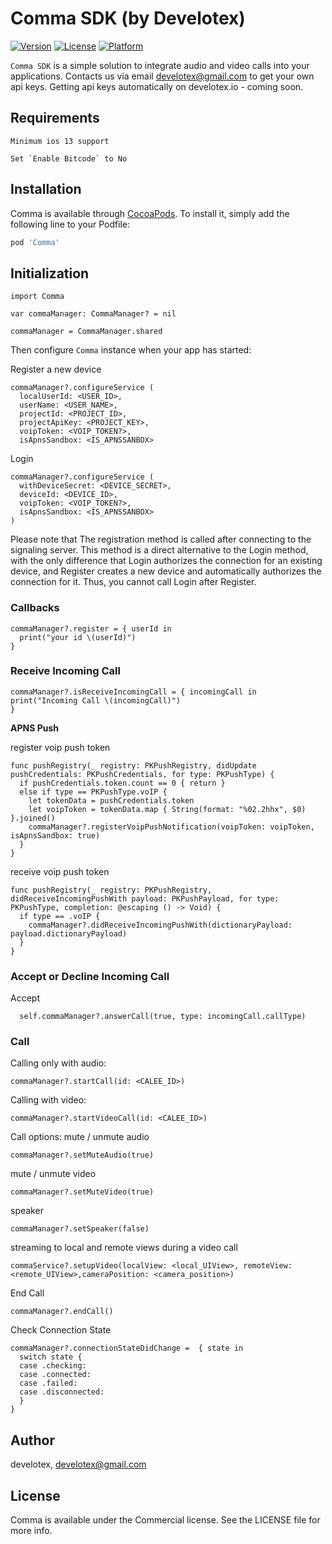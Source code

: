 # **Comma SDK (by Develotex)**

[![Version](https://img.shields.io/cocoapods/v/Comma.svg?style=flat)](https://cocoapods.org/pods/Comma)
[![License](https://img.shields.io/cocoapods/l/Comma.svg?style=flat)](https://cocoapods.org/pods/Comma)
[![Platform](https://img.shields.io/cocoapods/p/Comma.svg?style=flat)](https://cocoapods.org/pods/Comma)


`Comma SDK` is a simple solution to integrate audio and video calls into your applications.
Contacts us via email develotex@gmail.com to get your own api keys.
Getting api keys automatically on develotex.io - coming soon.

## Requirements

```
Minimum ios 13 support
```
```
Set `Enable Bitcode` to No 
```
## Installation

Comma is available through [CocoaPods](https://cocoapods.org). To install
it, simply add the following line to your Podfile:

```ruby
pod 'Comma'
```

## **Initialization**

```
import Comma

var commaManager: CommaManager? = nil

commaManager = CommaManager.shared
```

Then configure  `Comma` instance when your app has started:

Register a new device 
```
commaManager?.configureService (
  localUserId: <USER_ID>, 
  userName: <USER_NAME>, 
  projectId: <PROJECT_ID>, 
  projectApiKey: <PROJECT_KEY>,
  voipToken: <VOIP_TOKEN?>, 
  isApnsSandbox: <IS_APNSSANBOX>
```

Login 
```
commaManager?.configureService (
  withDeviceSecret: <DEVICE_SECRET>, 
  deviceId: <DEVICE_ID>, 
  voipToken: <VOIP_TOKEN?>, 
  isApnsSandbox: <IS_APNSSANBOX>
)
```

Please note that The registration method is called after connecting to the signaling server. This method is a direct alternative to the Login method, with the only difference that Login authorizes the connection for an existing device, and Register creates a new device and automatically authorizes the connection for it. Thus, you cannot call Login after Register.


### **Callbacks**

```
commaManager?.register = { userId in
  print("your id \(userId)")
}
```

### **Receive Incoming Call**

```
commaManager?.isReceiveIncomingCall = { incomingCall in
print("Incoming Call \(incomingCall)")
}

```

**APNS Push**

register voip push token
```
func pushRegistry(_ registry: PKPushRegistry, didUpdate pushCredentials: PKPushCredentials, for type: PKPushType) {
  if pushCredentials.token.count == 0 { return }
  else if type == PKPushType.voIP {
    let tokenData = pushCredentials.token
    let voipToken = tokenData.map { String(format: "%02.2hhx", $0) }.joined()
    commaManager?.registerVoipPushNotification(voipToken: voipToken, isApnsSandbox: true)
  }
}
```
receive voip push token
```
func pushRegistry(_ registry: PKPushRegistry, didReceiveIncomingPushWith payload: PKPushPayload, for type: PKPushType, completion: @escaping () -> Void) {
  if type == .voIP {
    commaManager?.didReceiveIncomingPushWith(dictionaryPayload: payload.dictionaryPayload)
  }
}
```


### **Accept or Decline Incoming Call**

Accept
```
  self.commaManager?.answerCall(true, type: incomingCall.callType)
```

### **Call**

Calling only with audio:
```
commaManager?.startCall(id: <CALEE_ID>)
```

Calling with video:
```
commaManager?.startVideoCall(id: <CALEE_ID>)
```

Call options:
mute / unmute audio
```
commaManager?.setMuteAudio(true)
```
mute / unmute video
```
commaManager?.setMuteVideo(true)
```
speaker
```
commaManager?.setSpeaker(false)
```

streaming to local and remote views during a video call
```
commaService?.setupVideo(localView: <local_UIView>, remoteView: <remote_UIView>,cameraPosition: <camera_position>)
```

End Call
```
commaManager?.endCall()
```

Check Connection State
```
commaManager?.connectionStateDidChange =  { state in
  switch state {
  case .checking:
  case .connected:
  case .failed:
  case .disconnected:
  }
}
```

## Author

develotex, develotex@gmail.com

## License

Comma is available under the Commercial license. See the LICENSE file for more info.
